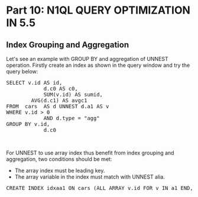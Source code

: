 # Part 10: N1QL QUERY OPTIMIZATION IN 5.5

## Index Grouping and Aggregation

Let's see an example with GROUP BY and aggregation of UNNEST operation.
Firstly create an index as shown in the query window and try the query below:
<br>
<pre>
SELECT v.id AS id, 
			d.c0 AS c0, 
			SUM(v.id) AS sumid,
      	AVG(d.c1) AS avgc1
FROM  cars  AS d UNNEST d.a1 AS v
WHERE v.id > 0 
			AND d.type = "agg"
GROUP BY v.id, 
			d.c0
</pre>
<br>

For UNNEST to use array index thus benefit from index grouping and aggregation, two conditions should be met:

- The array index must be leading key.
- The array variable in the index must match with UNNEST alia.

<pre id="example">
CREATE INDEX idxaa1 ON cars (ALL ARRAY v.id FOR v IN a1 END, c0, c1) WHERE type = "agg";
</pre>
